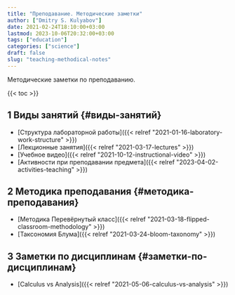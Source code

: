 ```yaml
---
title: "Преподавание. Методические заметки"
author: ["Dmitry S. Kulyabov"]
date: 2021-02-24T18:10:00+03:00
lastmod: 2023-10-06T20:32:00+03:00
tags: ["education"]
categories: ["science"]
draft: false
slug: "teaching-methodical-notes"
---
```


Методические заметки по преподаванию.

<!--more-->

{{< toc >}}


## <span class="section-num">1</span> Виды занятий {#виды-занятий}

-   [Структура лабораторной работы]({{< relref "2021-01-16-laboratory-work-structure" >}})
-   [Лекционные занятия]({{< relref "2021-03-17-lectures" >}})
-   [Учебное видео]({{< relref "2021-10-12-instructional-video" >}})
-   [Активности при преподавании предмета]({{< relref "2023-04-02-activities-teaching" >}})


## <span class="section-num">2</span> Методика преподавания {#методика-преподавания}

-   [Методика Перевёрнутый класс]({{< relref "2021-03-18-flipped-classroom-methodology" >}})
-   [Таксономия Блума]({{< relref "2021-03-24-bloom-taxonomy" >}})


## <span class="section-num">3</span> Заметки по дисциплинам {#заметки-по-дисциплинам}

-   [Calculus vs Analysis]({{< relref "2021-05-06-calculus-vs-analysis" >}})
